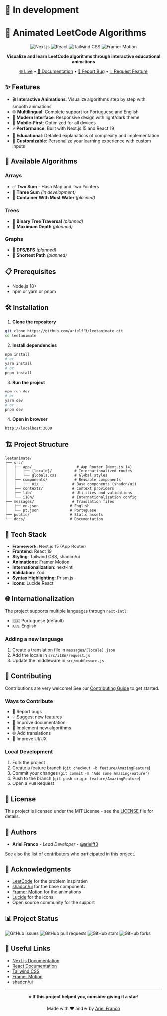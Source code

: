 # 🚧 In development

# 🎯 Animated LeetCode Algorithms

<div align="center">

![Next.js](https://img.shields.io/badge/Next.js-15-black?style=for-the-badge&logo=next.js)
![React](https://img.shields.io/badge/React-19-blue?style=for-the-badge&logo=react)
![Tailwind CSS](https://img.shields.io/badge/Tailwind_CSS-3-38B2AC?style=for-the-badge&logo=tailwind-css)
![Framer Motion](https://img.shields.io/badge/Framer_Motion-11-pink?style=for-the-badge&logo=framer)

**Visualize and learn LeetCode algorithms through interactive educational animations**

[🌐 Live](https://leetanimate.com) • [📖 Documentation](./docs) • [🐛 Report Bug](https://github.com/arielff3/leetanimate/issues) • [💡 Request Feature](https://github.com/arielff3/leetanimate/issues)

</div>

## ✨ Features

- 🎬 **Interactive Animations**: Visualize algorithms step by step with smooth animations
- 🌐 **Multilingual**: Complete support for Portuguese and English
- 🎨 **Modern Interface**: Responsive design with light/dark theme
- 📱 **Mobile-First**: Optimized for all devices
- ⚡ **Performance**: Built with Next.js 15 and React 19
- 🎯 **Educational**: Detailed explanations of complexity and implementation
- 🔧 **Customizable**: Personalize your learning experience with custom inputs

## 🚀 Available Algorithms

### Arrays
- ✅ **Two Sum** - Hash Map and Two Pointers
- 🔄 **Three Sum** _(in development)_
- 🔄 **Container With Most Water** _(planned)_

### Trees
- 🔄 **Binary Tree Traversal** _(planned)_
- 🔄 **Maximum Depth** _(planned)_

### Graphs
- 🔄 **DFS/BFS** _(planned)_
- 🔄 **Shortest Path** _(planned)_

## 📋 Prerequisites

- Node.js 18+ 
- npm or yarn or pnpm

## 🛠️ Installation

1. **Clone the repository**
```bash
git clone https://github.com/arielff3/leetanimate.git
cd leetanimate
```

2. **Install dependencies**
```bash
npm install
# or
yarn install
# or
pnpm install
```

3. **Run the project**
```bash
npm run dev
# or
yarn dev
# or
pnpm dev
```

4. **Open in browser**
```
http://localhost:3000
```

## 🏗️ Project Structure

```
leetanimate/
├── src/
│   ├── app/                    # App Router (Next.js 14)
│   │   ├── [locale]/          # Internationalized routes
│   │   └── globals.css        # Global styles
│   ├── components/            # Reusable components
│   │   └── ui/               # Base components (shadcn/ui)
│   ├── contexts/             # Context providers
│   ├── lib/                  # Utilities and validations
│   └── i18n/                 # Internationalization config
├── messages/                 # Translation files
│   ├── en.json              # English
│   └── pt.json              # Portuguese
├── public/                  # Static assets
└── docs/                    # Documentation
```

## 🎨 Tech Stack

- **Framework**: Next.js 15 (App Router)
- **Frontend**: React 19
- **Styling**: Tailwind CSS, shadcn/ui
- **Animations**: Framer Motion
- **Internationalization**: next-intl
- **Validation**: Zod
- **Syntax Highlighting**: Prism.js
- **Icons**: Lucide React

## 🌐 Internationalization

The project supports multiple languages through `next-intl`:

- 🇧🇷 Portuguese (default)
- 🇺🇸 English

### Adding a new language

1. Create a translation file in `messages/[locale].json`
2. Add the locale in `src/i18n/request.js`
3. Update the middleware in `src/middleware.js`

## 🤝 Contributing

Contributions are very welcome! See our [Contributing Guide](CONTRIBUTING.md) to get started.

### Ways to Contribute

- 🐛 Report bugs
- 💡 Suggest new features
- 📝 Improve documentation
- 🎯 Implement new algorithms
- 🌐 Add translations
- 🎨 Improve UI/UX

### Local Development

1. Fork the project
2. Create a feature branch (`git checkout -b feature/AmazingFeature`)
3. Commit your changes (`git commit -m 'Add some AmazingFeature'`)
4. Push to the branch (`git push origin feature/AmazingFeature`)
5. Open a Pull Request

## 📝 License

This project is licensed under the MIT License - see the [LICENSE](LICENSE) file for details.

## 👥 Authors

- **Ariel Franco** - *Lead Developer* - [@arielff3](https://github.com/arielff3)

See also the list of [contributors](https://github.com/arielff3/leetanimate/contributors) who participated in this project.

## 🙏 Acknowledgments

- [LeetCode](https://leetcode.com/) for the problem inspiration
- [shadcn/ui](https://ui.shadcn.com/) for the base components
- [Framer Motion](https://www.framer.com/motion/) for the animations
- [Lucide](https://lucide.dev/) for the icons
- Open source community for the support

## 📊 Project Status

![GitHub issues](https://img.shields.io/github/issues/arielff3/leetanimate)
![GitHub pull requests](https://img.shields.io/github/issues-pr/arielff3/leetanimate)
![GitHub stars](https://img.shields.io/github/stars/arielff3/leetanimate)
![GitHub forks](https://img.shields.io/github/forks/arielff3/leetanimate)

## 🔗 Useful Links

- [Next.js Documentation](https://nextjs.org/docs)
- [React Documentation](https://react.dev/)
- [Tailwind CSS](https://tailwindcss.com/)
- [Framer Motion](https://www.framer.com/motion/)
- [shadcn/ui](https://ui.shadcn.com/)

---

<div align="center">

**⭐ If this project helped you, consider giving it a star!**

Made with ❤️ and ☕ by [Ariel Franco](https://github.com/arielff3)

</div>
